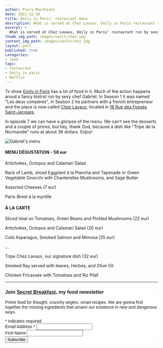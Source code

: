```yaml
---
author: Piero Macchioni
date: 2021-12-30
title: Emily in Paris’ restaurant menu
description: What is served at Chez Lavaux, Emily in Paris restaurant run by sexy chef Gabriel.
excerpt: >-
  What is served at Chez Lavaux, Emily in Paris’ restaurant run by sexy chef Gabriel.
thumb_img_path: images/vault/chez.jpg
content_img_path: images/vault/chez.jpg
layout: post
published: true
categories:
- food
tags:
- restaurant
- Emily in paris
- Netflix
---
```


Tv show [Emily in Paris](https://en.wikipedia.org/wiki/Emily_in_Paris) has a lot of food in it. Much of the action happens aroud a fancy bistrot run by sexy chef Gabriel. In Season 1 it was named "Les deux compères", in Season 2 he partners with a french entrepreneur and the place is now called [Chez Lavaux](https://emilyinparis.fandom.com/wiki/Chez_Lavaux), located in [18 Rue des Fossés Saint-Jacques](https://www.atlasofwonders.com/2020/10/emily-in-paris-locations.html).

In episode 7 we can have a glimpse of the menu. We can't see the desserts and a couple of prices, but hey, thank God, because a dish like "Tripe de la Normandie" runs at about 36 dollars. Enjoy!

![Gabriel's menu](https://macchioni.cc/images/vault/gabriel-menu.png)

#### MENU DÉGUSTATION  - 58 eur

Artichokes, Octopus and Calamari Salad

Rack of Lamb, sliced Eggplant à la Plancha and Tapenade
or
Green Vegetable Gnocchi with Chanterelles Mushrooms, and Sage Butter

Assorted Cheeses (7 eur)

Paris-Brest à la myrtille


#### À LA CARTE

Sliced Veal on Tomatoes, Green Beans and Pickled Mushrooms (22 eur)

Artichokes, Octopus and Calamari Salad (20 eur)

Cold Asparagus, Smoked Salmon and Mimosa (25 eur)

...

Tripe Chez Lavaux, our signature dish (32 eur)


Smoked Ray served with leaves, Herbes, and Olive Oil

Chicken Fricassée with Tomatoes and Riz Pilaf.


---

<!-- Begin Mailchimp Signup Form -->
<link href="//cdn-images.mailchimp.com/embedcode/classic-10_7.css" rel="stylesheet" type="text/css">
<style type="text/css">
  #mc_embed_signup{background:#fff; clear:left; font:14px Helvetica,Arial,sans-serif; }
  /* Add your own Mailchimp form style overrides in your site stylesheet or in this style block.
     We recommend moving this block and the preceding CSS link to the HEAD of your HTML file. */
</style>
<div id="mc_embed_signup">
<form action="https://club.us1.list-manage.com/subscribe/post?u=f3a2dbee491ca226a10089937&amp;id=2a9d02f1f7" method="post" id="mc-embedded-subscribe-form" name="mc-embedded-subscribe-form" class="validate" target="_blank" novalidate>
    <div id="mc_embed_signup_scroll">
  <h3>Join <a href="https://www.secretbreakfast.club/">Secret Breakfast</a>, my food newsletter</h3><p>Prime food for thought, crunchy angles, smart recipes. We are gonna find together the missing ingredients that umami our existence in new and dangerous ways.</p>
<div class="indicates-required"><span class="asterisk">*</span> indicates required</div>
<div class="mc-field-group">
  <label for="mce-EMAIL">Email Address  <span class="asterisk">*</span>
</label>
  <input type="email" value="" name="EMAIL" class="required email" id="mce-EMAIL">
</div>
<div class="mc-field-group">
  <label for="mce-FNAME">First Name </label>
  <input type="text" value="" name="FNAME" class="" id="mce-FNAME">
</div>
  <div id="mce-responses" class="clear">
    <div class="response" id="mce-error-response" style="display:none"></div>
    <div class="response" id="mce-success-response" style="display:none"></div>
  </div>    <!-- real people should not fill this in and expect good things - do not remove this or risk form bot signups-->
    <div style="position: absolute; left: -5000px;" aria-hidden="true"><input type="text" name="b_f3a2dbee491ca226a10089937_2a9d02f1f7" tabindex="-1" value=""></div>
    <div class="clear"><input type="submit" value="Subscribe" name="subscribe" id="mc-embedded-subscribe" class="button"></div>
    </div>
</form>
</div>
<script type='text/javascript' src='//s3.amazonaws.com/downloads.mailchimp.com/js/mc-validate.js'></script><script type='text/javascript'>(function($) {window.fnames = new Array(); window.ftypes = new Array();fnames[0]='EMAIL';ftypes[0]='email';fnames[1]='FNAME';ftypes[1]='text';fnames[2]='LNAME';ftypes[2]='text';fnames[3]='ADDRESS';ftypes[3]='address';fnames[4]='PHONE';ftypes[4]='phone';fnames[5]='BIRTHDAY';ftypes[5]='birthday';}(jQuery));var $mcj = jQuery.noConflict(true);</script>
<!--End mc_embed_signup-->